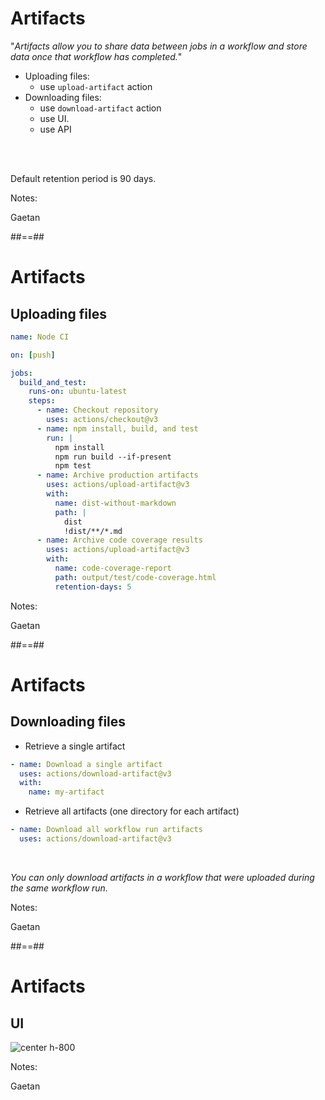 <!-- .slide: class="with-code"-->
# Artifacts

"*Artifacts allow you to share data between jobs in a workflow and store data once that workflow has completed.*"

* Uploading files: 
  * use `upload-artifact` action
* Downloading files: 
  * use `download-artifact` action
  * use UI.
  * use API

<br/><br/>

Default retention period is 90 days.

Notes:

Gaetan

##==##
<!-- .slide: class="with-code"-->
# Artifacts
## Uploading files

```yaml
name: Node CI

on: [push]

jobs:
  build_and_test:
    runs-on: ubuntu-latest
    steps:
      - name: Checkout repository
        uses: actions/checkout@v3
      - name: npm install, build, and test
        run: |
          npm install
          npm run build --if-present
          npm test
      - name: Archive production artifacts
        uses: actions/upload-artifact@v3
        with:
          name: dist-without-markdown
          path: |
            dist
            !dist/**/*.md
      - name: Archive code coverage results
        uses: actions/upload-artifact@v3
        with:
          name: code-coverage-report
          path: output/test/code-coverage.html
          retention-days: 5
```

Notes:

Gaetan

##==##
<!-- .slide: class="with-code"-->
# Artifacts
## Downloading files

* Retrieve a single artifact

```yaml
- name: Download a single artifact
  uses: actions/download-artifact@v3
  with:
    name: my-artifact
```

* Retrieve all artifacts (one directory for each artifact)

```yaml
- name: Download all workflow run artifacts
  uses: actions/download-artifact@v3
```

<br/>

*You can only download artifacts in a workflow that were uploaded during the same workflow run.*

Notes:

Gaetan

##==##
<!-- .slide: class="with-code"-->
# Artifacts
## UI

![center h-800](./assets/images/passing-data-between-jobs-in-a-workflow-updated.png)

Notes:

Gaetan